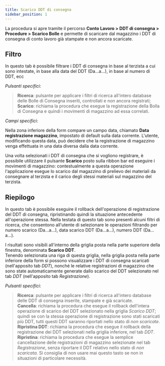 ```yaml
---
title: Scarico DDT di consegna
sidebar_position: 1
---
```


La procedura si apre tramite il percorso **Conto Lavoro > DDT di consegna > Procedure  > Scarico Bolle** e permette di scaricare dal magazzino i DDT di consegna di conto lavoro già stampate e non ancora scaricate.

## Filtro

In questo tab è possibile filtrare i DDT di consegna in base al terzista a cui sono intestate, in base alla data del DDT (Da…a…), in base al numero di DDT, ecc

*Pulsanti specifici*:
> **Ricerca**: pulsante per applicare i filtri di ricerca all'intero database delle Bolle di Consegna inseriti, controllati e non ancora registrati;  
> **Scarico**: richiama la procedura che esegue la registrazione della Bolla di Consegna e quindi i movimenti di magazzino ad essa correlati.  

*Campi specifici*: 

Nella zona inferiore della form compare un campo data, chiamato **Data registrazione magazzino**, impostato di default sulla data corrente. L'utente, modificando questa data, può decidere che la registrazione di magazzino venga effettuata in una data diversa dalla data corrente.

Una volta selezionati i DDT di consegna che si vogliono registrare, è possibile utilizzare il pulsante **Scarico** posto sulla ribbon bar ed eseguire i movimenti di magazzino: contestualmente a questa operazione l'applicazione esegue lo scarico dal magazzino di prelievo dei materiali da consegnare al terzista e il carico degli stessi materiali sul magazzino del terzista.


## Riepilogo

In questo tab è possibile eseguire il rollback dell'operazione di registrazione del DDT di consegna, ripristinando quindi la situazione antecedente all'operazione stessa. Nella testata di questo tab sono presenti alcuni filtri di ricerca, che consentono all'utente di selezionare le operazioni filtrando per numero scarico (Da…a…), data scarico DDT (Da…a…), numero DDT (Da…a…).

I risultati sono visibili all'interno della griglia posta nella parte superiore della finestra, denominata **Scarico DDT**.  
Tenendo selezionata una riga di questa griglia, nella griglia posta nella parte inferiore della form si possono visualizzare i DDT di consegna scaricati (nell'apposito tab *DDT*), nonché le relative registrazioni di magazzino che sono state automaticamente generate dallo scarico del DDT selezionato nel tab *DDT* (nell'apposito tab *Registrazione*).

*Pulsanti specifici*:  
> **Ricerca**: pulsante per applicare i filtri di ricerca all'intero database delle DDT di consegna inserite, stampate e già scaricate.  
> **Cancella**: richiama la procedura che esegue il rollback dell'intera operazione di scarico del DDT selezionato nella griglia *Scarico DDT*; quindi se con la stessa operazione di registrazione sono stati scaricati più DDT, tutti questi DDT saranno riportati nello stato di *non scaricate*.  
> **Ripristina DDT**: richiama la procedura che esegue il rollback della registrazione dei DDT selezionati nella griglia inferiore, nel tab *DDT*.  
> **Ripristina**: richiama la procedura che esegue la semplice cancellazione delle registrazioni di magazzino selezionate nel tab *Registrazione*, senza riportare il DDT relativo nello stato di *non scaricata*. Si consiglia di non usare mai questo tasto se non in situazioni di particolare necessità.  